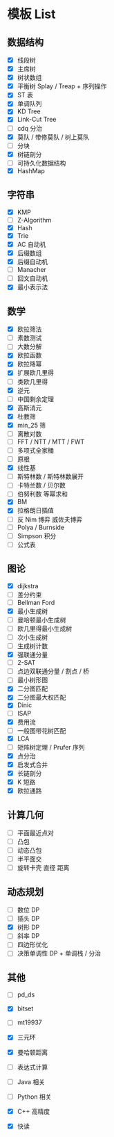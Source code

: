 # 模板 List



## 数据结构

- [x] 线段树
- [x] 主席树
- [x] 树状数组
- [x] 平衡树 Splay / Treap + 序列操作
- [x] ST 表
- [x] 单调队列
- [x] KD Tree
- [x] Link-Cut Tree
- [ ] cdq 分治
- [x] 莫队 / 带修莫队 / 树上莫队
- [ ] 分块
- [x] 树链剖分
- [ ] 可持久化数据结构
- [x] HashMap

## 字符串

- [x] KMP
- [ ] Z-Algorithm
- [x] Hash
- [x] Trie
- [x] AC 自动机
- [x] 后缀数组
- [x] 后缀自动机
- [ ] Manacher
- [ ] 回文自动机
- [x] 最小表示法

## 数学

- [x] 欧拉筛法
- [ ] 素数测试
- [ ] 大数分解
- [x] 欧拉函数
- [x] 欧拉降幂
- [x] 扩展欧几里得
- [ ] 类欧几里得
- [x] 逆元
- [ ] 中国剩余定理
- [x] 高斯消元
- [x] 杜教筛
- [x] min_25 筛
- [ ] 离散对数
- [ ] FFT / NTT / MTT / FWT
- [ ] 多项式全家桶
- [ ] 原根
- [x] 线性基
- [ ] 斯特林数 / 斯特林数展开
- [ ] 卡特兰数 / 贝尔数
- [ ] 伯努利数 等幂求和
- [x] BM
- [x] 拉格朗日插值
- [ ] 反 Nim 博弈 威佐夫博弈
- [ ] Polya / Burnside
- [ ] Simpson 积分
- [ ] 公式表

## 图论

- [x] dijkstra
- [ ] 差分约束
- [ ] Bellman Ford
- [x] 最小生成树
- [ ] 曼哈顿最小生成树
- [ ] 欧几里得最小生成树
- [ ] 次小生成树
- [ ] 生成树计数
- [x] 强联通分量
- [ ] 2-SAT
- [ ] 点边双联通分量 / 割点 / 桥
- [ ] 最小树形图
- [x] 二分图匹配
- [x] 二分图最大权匹配
- [x] Dinic
- [ ] ISAP
- [x] 费用流
- [ ] 一般图带花树匹配
- [x] LCA
- [ ] 矩阵树定理 / Prufer 序列
- [x] 点分治
- [x] 启发式合并
- [x] 长链剖分
- [x] K 短路
- [x] 欧拉通路

## 计算几何

- [ ] 平面最近点对
- [ ] 凸包
- [ ] 动态凸包
- [ ] 半平面交
- [ ] 旋转卡壳 直径 距离

## 动态规划

- [ ] 数位 DP
- [ ] 插头 DP
- [x] 树形 DP
- [ ] 斜率 DP
- [ ] 四边形优化
- [ ] 决策单调性 DP + 单调栈 / 分治

## 其他

- [ ] pd_ds
- [x] bitset
- [ ] mt19937
- [x] 三元环
- [x] 曼哈顿距离
- [ ] 表达式计算
- [ ] Java 相关
- [ ] Python 相关
- [x] C++ 高精度
- [x] 快读
  
